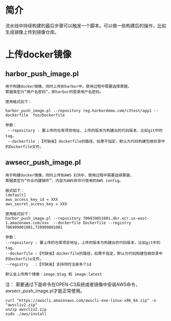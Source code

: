 # 简介

流水线中持续构建的最后步骤可以触发一个脚本。可以做一些构建后的操作，比如生成镜像上传到镜像仓库。

# 上传docker镜像

## harbor_push_image.pl

```
用于构建docker镜像，同时上传到harbor中。使用过程中需要选择票据，
票据类型为“用户名密码”，即harbor的登录用户名密码。

```
```
使用格式如下：

harbor_push_image.pl --repository reg.harbordemo.com/c3test/app1 --dockerfile  foo/Dockerfile

参数：
 --repository : 要上传的仓库项目地址，上传的版本为构建出的代码版本，比如git中的tag。
 --dockerfile :【可缺省】dockerfile的路径，如果不指定，默认为代码构建包根目录中的Dockerfile文件。

```

## awsecr_push_image.pl

```
用于构建docker镜像，同时上传到AWS ECR中，使用过程中需要选择票据，
票据类型为“作业内建插件”，内容为AWS命令行使用的AWS config。

格式如下：
[default]
aws_access_key_id = XXX
aws_secret_access_key = XXX
```
```
使用格式如下：
harbor_push_image.pl --repository 706039051001.dkr.ecr.us-east-1.amazonaws.com/xxx  --dockerfile Dockerfile --registry 706909001001,720909001001

参数： 
--repository : 要上传的仓库项目地址，上传的版本为构建出的代码版本，比如git中的tag。
--dockerfile :【可缺省】dockerfile的路径，如果不指定，默认为代码构建包根目录中的Dockerfile文件。
--registry   :【可缺省】支持同时注册多个id

默认会上传两个镜像：image:$tag 和 image:latest
```

注： 需要通过下面命令在OPEN-C3系统或者镜像中安装AWS命令，awsecr_push_image.pl才能正常使用。
```
curl "https://awscli.amazonaws.com/awscli-exe-linux-x86_64.zip" -o "awscliv2.zip"
unzip awscliv2.zip
sudo ./aws/install
```